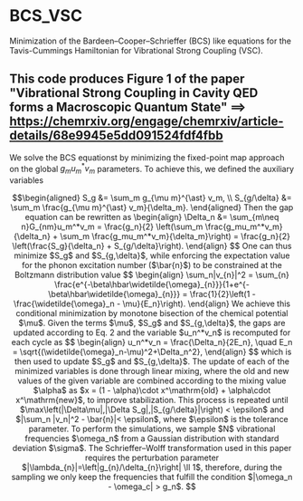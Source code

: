 # BCS_VSC
Minimization of the Bardeen–Cooper–Schrieffer (BCS) like equations for the Tavis-Cummings Hamiltonian for Vibrational Strong Coupling (VSC). 

This code produces Figure 1 of the paper **"Vibrational Strong Coupling in Cavity QED forms a Macroscopic Quantum State"** 
$⟹$ https://chemrxiv.org/engage/chemrxiv/article-details/68e9945e5dd091524fdf4fbb 
---

We solve the BCS equationst by minimizing the fixed-point map approach on the global $g_mu_m^*v_m$ parameters. To achieve this, we defined the auxiliary variables
```math
\begin{aligned}
S_g &= \sum_m g_{\mu m}^{\ast} v_m, \\
S_{g/\delta} &= \sum_m \frac{g_{\mu m}^{\ast} v_m}{\delta_m}.
\end{aligned}
Then the gap equation can be rewritten as
\begin{align}
    \Delta_n &= \sum_{m\neq n}G_{nm}u_m^*v_m  = \frac{g_n}{2} \left(\sum_m \frac{g_mu_m^*v_m}{\delta_n} + \sum_m \frac{g_mu_m^*v_m}{\delta_m}\right) = \frac{g_n}{2} \left(\frac{S_g}{\delta_n} + S_{g/\delta}\right).
\end{align}
$$
One can thus minimize $S_g$ and $S_{g,\delta}$, while enforcing the
expectation value for the phonon excitation number ($\bar{n}$) to be constrained at the Boltzmann distribution value
$$
\begin{align}
    \sum_n|v_{n}|^2 = \sum_{n} \frac{e^{-\beta\hbar\widetilde{\omega}_{n}}}{1+e^{-\beta\hbar\widetilde{\omega}_{n}}} = \frac{1}{2}\left(1 - \frac{\widetilde{\omega}_n - \mu}{E_n}\right).
\end{align}

We achieve this conditional minimization by monotone bisection of the chemical potential $\mu$. Given the terms $\mu$, $S_g$ and $S_{g,\delta}$, the gaps are updated according to Eq. 2 and the variable $u_n^*v_n$ is recomputed for each cycle as
$$
\begin{align}
   u_n^*v_n = \frac{\Delta_n}{2E_n}, \quad E_n = \sqrt{(\widetilde{\omega}_n-\mu)^2+\Delta_n^2},
\end{align}
$$
which is then used to update $S_g$ and $S_{g,\delta}$. The update of each of the minimized variables is done through linear mixing, where the old and new values of the given variable are combined according to the mixing value $\alpha$ as $x = (1 - \alpha)\cdot x^\mathrm{old} + \alpha\cdot  x^\mathrm{new}$, to improve stabilization.
This process is repeated until $\max\left(|\Delta\mu|,|\Delta S_g|,|S_{g/\delta}|\right) < \epsilon$ and $|\sum_n |v_n|^2 - \bar{n}|< \epsilon$, where $\epsilon$ is the tolerance parameter.

To perform the simulations, we sample $N$ vibrational frequencies $\omega_n$ from a Gaussian distribution with standard deviation $\sigma$. The Schrieffer–Wolff transformation used in this paper requires the perturbation parameter $|\lambda_{n}|=\left|g_{n}/\delta_{n}\right| \ll 1$, therefore, during the sampling we only keep the frequencies that fulfill the condition $|\omega_n - \omega_c| > g_n$.

